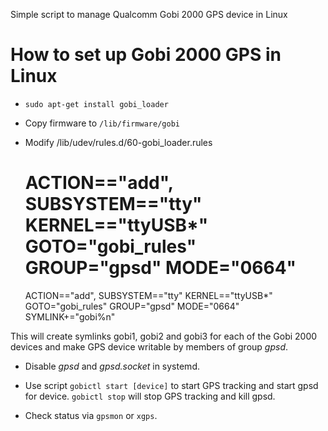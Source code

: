Simple script to manage Qualcomm Gobi 2000 GPS device in Linux

# How to set up Gobi 2000 GPS in Linux

+ `sudo apt-get install gobi_loader`

+ Copy firmware to `/lib/firmware/gobi`

+ Modify /lib/udev/rules.d/60-gobi_loader.rules

	# ACTION=="add", SUBSYSTEM=="tty" KERNEL=="ttyUSB*" GOTO="gobi_rules" GROUP="gpsd" MODE="0664"
	ACTION=="add", SUBSYSTEM=="tty" KERNEL=="ttyUSB*" GOTO="gobi_rules" GROUP="gpsd" MODE="0664" SYMLINK+="gobi%n"

This will create symlinks gobi1, gobi2 and gobi3 for each of the Gobi 2000 devices and make GPS device writable by members of group *gpsd*.

+ Disable _gpsd_ and _gpsd.socket_ in systemd. 

+ Use script `gobictl start [device]` to start GPS tracking and start gpsd for device. `gobictl stop` will stop GPS tracking and kill gpsd.

+ Check status via `gpsmon` or `xgps`. 